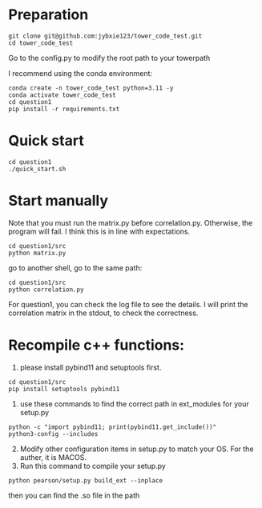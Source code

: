 # Preparation
```shell
git clone git@github.com:jybxie123/tower_code_test.git
cd tower_code_test
```
Go to the config.py to modify the root path to your towerpath

I recommend using the conda environment:
```shell
conda create -n tower_code_test python=3.11 -y
conda activate tower_code_test
cd question1
pip install -r requirements.txt
```

# Quick start
```shell
cd question1
./quick_start.sh
```

# Start manually
Note that you must run the matrix.py before correlation.py. 
Otherwise, the program will fail. I think this is in line with expectations.
```shell
cd question1/src
python matrix.py
```
go to another shell, go to the same path:
```shell
cd question1/src
python correlation.py
```
For question1, you can check the log file to see the details.
I will print the correlation matrix in the stdout, to check the correctness.

# Recompile c++ functions:

1. please install pybind11 and setuptools first.
```shell
cd question1/src
pip install setuptools pybind11
```
1. use these commands to find the correct path in ext_modules for your setup.py
```shell
python -c "import pybind11; print(pybind11.get_include())"
python3-config --includes
```
2. Modify other configuration items in setup.py to match your OS. For the auther, it is MACOS.
3. Run this command to compile your setup.py
```shell
python pearson/setup.py build_ext --inplace
```
then you can find the .so file in the path





